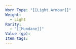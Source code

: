 ```yaml
---
Worn Type: "[[Light Armour]]"
Weight:
  - Light
Rarity:
  - "[[Mundane]]"
Value (gp): 
Item tags:
---
```

